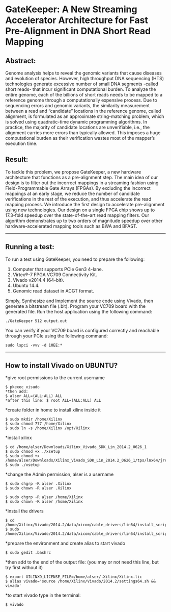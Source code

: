 # **GateKeeper: A New Streaming Accelerator Architecture for Fast Pre-Alignment in DNA Short Read Mapping**

## Abstract:
Genome analysis helps to reveal the genomic variants that cause diseases and evolution of species. However, high throughput DNA sequencing (HTS) technologies generate excessive number of small DNA segments -called short reads- that incur significant computational burden. To analyze the entire genome, each of the billions of short reads needs to be mapped to a reference genome through a computationally expensive process. Due to sequencing errors and genomic variants, the similarity measurement between a read and “candidate” locations in the reference genome, called alignment, is formulated as an approximate string-matching problem, which is solved using quadratic-time dynamic programming algorithms. In practice, the majority of candidate locations are unverifiable, i.e., the alignment carries more errors than typically allowed. This imposes a huge computational burden as their verification wastes most of the mapper’s execution time. 
## Result:
To tackle this problem, we propose GateKeeper, a new hardware architecture that functions as a pre-alignment step. The main idea of our design is to filter out the incorrect mappings in a streaming fashion using Field-Programmable Gate Arrays (FPGAs). By excluding the incorrect mappings at an early stage, we reduce the number of candidate verifications in the rest of the execution, and thus accelerate the read mapping process. We introduce the first design to accelerate pre-alignment using new technologies. Our design on a single FPGA chip shows up to 17.3-fold speedup over the state-of-the-art read mapping filters. Our algorithm demonstrates up to two orders of magnitude speedup over other hardware-accelerated mapping tools such as BWA and BFAST.


***

## Running a test:
To run a test using GateKeeper, you need to prepare the following:
1. Computer that supports PCIe Gen3 4-lane.
2. Virtex®-7 FPGA VC709 Connectivity Kit.
3. Vivado v2014.4 (64-bit).
4. Ubuntu 14.4.
5. Genomic read dataset in ACGT format.

Simply, Synthesize and Implement the source code using Vivado, then generate a bitstream file (.bit). Program your VC709 board with the generated file. Run the host application using the following command:

```
./GateKeeper 512 output.out
```

You can verify if your VC709 board is configured correctly and reachable through your PCIe using the following command:

```
sudo lspci -vvv -d 10EE:*
```


***

## How to install Vivado on UBUNTU?
*give root permissions to the current username
```
$ pkexec visudo
*then add: 
$ alser ALL=(ALL:ALL) ALL
*after this line: $ root ALL=(ALL:ALL) ALL
```

*create folder in home to install xilinx inside it
```
$ sudo mkdir /home/Xilinx
$ sudo chmod 777 /home/Xilinx
$ sudo ln -s /home/Xilinx /opt/Xilinx
```

*install xilinx
```
$ cd /home/alser/Downloads/Xilinx_Vivado_SDK_Lin_2014.2_0626_1 
$ sudo chmod +x ./xsetup
$ sudo chmod +x /home/alser/Downloads/Xilinx_Vivado_SDK_Lin_2014.2_0626_1/tps/lnx64/jre/bin
$ sudo ./xsetup 
```
*change the Admin permission, alser is a username
```
$ sudo chgrp -R alser .Xilinx
$ sudo chown -R alser .Xilinx

$ sudo chgrp -R alser /home/Xilinx
$ sudo chown -R alser /home/Xilinx
```
*install the drivers
```
$ cd /home/Xilinx/Vivado/2014.2/data/xicom/cable_drivers/lin64/install_script/install_drivers/
$ sudo /home/Xilinx/Vivado/2014.2/data/xicom/cable_drivers/lin64/install_script/install_drivers/install_drivers
```
*prepare the environment and create alias to start vivado
```
$ sudo gedit .bashrc
```
*then add to the end of the output file:
(you may or not need this line, but try first without it)
```
$ export XILINXD_LICENSE_FILE=/home/alser/.Xilinx/Xilinx.lic
$ alias vivado='source /home/Xilinx/Vivado/2014.2/settings64.sh && vivado'
```
*to start vivado type in the terminal: 
```
$ vivado
````
